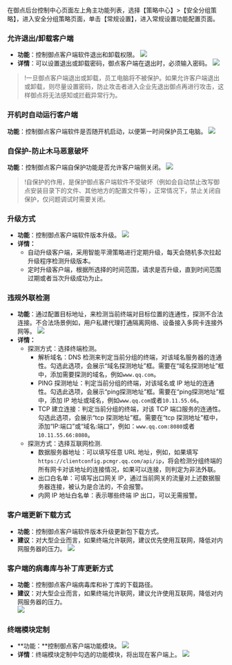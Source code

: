 在御点后台控制中心页面左上角主功能列表，选择【策略中心】>【安全分组策略】，进入安全分组策略页面，单击【常规设置】，进入常规设置功能配置页面。
### **允许退出/卸载客户端**
- **功能**：控制御点客户端软件退出和卸载权限。
![](https://main.qcloudimg.com/raw/f9281901dd002110177c50e42689a01b.png)
- **详情**：可以设置退出或卸载密码，御点客户端在退出时，必须输入密码。
![](https://main.qcloudimg.com/raw/20b9100cfb73d97f41fea5542ae2a87d.png)

>!一旦御点客户端退出或卸载，员工电脑将不被保护。如果允许客户端退出或卸载，则尽量设置密码，防止攻击者进入企业先退出御点再进行攻击，这样御点将无法感知或拦截异常行为。

### 开机时自动运行客户端
**功能**：控制御点客户端软件是否随开机启动，以便第一时间保护员工电脑。
![](https://main.qcloudimg.com/raw/3284b718caebccd4a5f2ba23baf5669b.png)
### 自保护-防止木马恶意破坏
**功能**：控制御点客户端自保护功能是否允许客户端侧关闭。
![](https://main.qcloudimg.com/raw/befa0109a47c03ed56aca755e8dd1ae5.png)
>!自保护的作用，是保护御点客户端软件不受破坏（例如会自动禁止改写御点安装目录下的文件、其他地方的配置文件等），正常情况下，禁止关闭自保护，仅问题调试时需要关闭。  

### **升级方式**
- **功能**：控制御点客户端软件版本升级。
![](https://main.qcloudimg.com/raw/8ed0dd9c239bffc3bbb07592f7d952ab.png)
- **详情：**
	- 自动升级客户端，采用智能平滑策略进行定期升级，每天会随机多次拉起升级程序检测升级版本。
	- 定时升级客户端，根据所选择的时间范围，请求是否升级，直到时间范围过期或者当次升级成功为止。

### **违规外联检测**
- **功能**：通过配置目标地址，来检测当前终端对目标位置的连通性，探测不合法连接。不合法场景例如，用户私建代理打通隔离网络、设备接入多网卡连接外网等。
![](https://main.qcloudimg.com/raw/edd59f97964145e6b519f00adbbe605e.png)
- **详情：**
	- 探测方式：选择终端检测。
		- 解析域名：DNS 检测来判定当前分组的终端，对该域名服务器的连通性。勾选此选项，会展示“域名探测地址”框。需要在“域名探测地址”框中，添加需要探测的域名，例如`www.qq.com`。
		- PING 探测地址：判定当前分组的终端，对该域名或 IP 地址的连通性。勾选此选项，会展示“ping探测地址”框。需要在“ping探测地址”框中，添加 IP 地址或域名，例如`www.qq.com`或者`10.11.55.66`。
		- TCP 建立连接：判定当前分组的终端，对该 TCP 端口服务的连通性。勾选此选项，会展示“tcp 探测地址”框。需要在“tcp 探测地址”框中，添加“IP:端口”或“域名:端口”，例如：`www.qq.com:8080`或者`10.11.55.66:8080`。
	- 探测方式：选择互联网检测.
		- 数据服务器地址：可以填写任意 URL 地址，例如，如果填写`https://clientconfig.pcmgr.qq.com/api/ip`，将会检测分组终端的所有网卡对该地址的连接情况，如果可以连接，则判定为非法外联。
		- 出口白名单：可填写出口网关 IP，通过当前网关的流量对上述数据服务器连接，被认为是合法的，不会报警。
		- 内网 IP 地址白名单：表示哪些终端 IP 出口，可以无需报警。

### **客户端更新下载方式**
- **功能**：控制御点客户端软件版本升级更新包下载方式。
- **建议**：对大型企业而言，如果终端允许联网，建议优先使用互联网，降低对内网服务器的压力。 
![](https://main.qcloudimg.com/raw/e6e8c40f34f18116f2523a1fbb8cb6f8.png)

### **客户端的病毒库与补丁库更新方式**
- **功能**：控制御点客户端病毒库和补丁库的下载路径。   
- **建议**：对大型企业而言，如果终端允许联网，建议允许使用互联网，降低对内网服务器的压力。  
![](https://main.qcloudimg.com/raw/f9452bc21a49f787f67ec7bdbfa26e88.png)

### **终端模块定制**
- **功能：**控制御点客户端功能模块。
![](https://main.qcloudimg.com/raw/e62a8fe185790489423f65c540294e70.png)
- **详情**：终端模块定制中勾选的功能模块，将出现在客户端上。
![](https://main.qcloudimg.com/raw/8e6749a1fd4e621b4a4619483c693e83.png)
